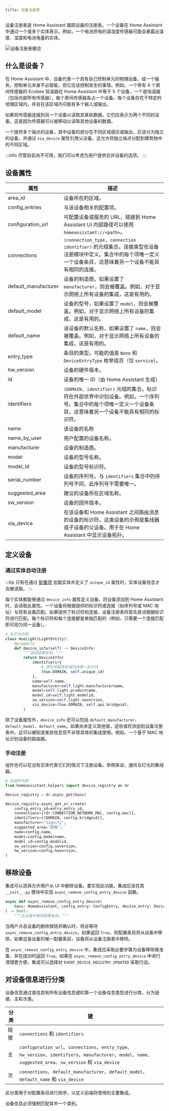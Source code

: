 ```yaml
---
title: 设备注册表
---
```


设备注册表是 Home Assistant 跟踪设备的注册表。一个设备在 Home Assistant 中通过一个或多个实体表示。例如，一个电池供电的温湿度传感器可能会暴露出温度、湿度和电池电量的实体。

<img class='invertDark'
  src='/img/en/device_registry/overview.png'
  alt='设备注册表概览'
/>

## 什么是设备？

在 Home Assistant 中，设备代表一个具有自己控制单元的物理设备，或一个服务。控制单元本身不必智能，但它应该控制发生的事情。例如，一个带有 4 个房间传感器的 Ecobee 恒温器在 Home Assistant 中等于 5 个设备，一个是恒温器（包括内部所有传感器），每个房间传感器各占一个设备。每个设备存在于特定的地理区域内，并且在该区域内可能有多个输入或输出。

如果将传感器连接到另一个设备以读取其某些数据，它仍应表示为两个不同的设备。这是因为传感器可以被移动以读取其他设备的数据。

一个提供多个端点的设备，其中设备的部分在不同区域感应或输出，应该分为独立的设备，并通过 `via_device` 属性引用父设备。这允许将独立端点分配到建筑物中的不同区域。

:::info
尽管目前尚不可用，我们可以考虑为用户提供合并设备的选项。
:::

## 设备属性

| 属性                  | 描述                                                                                                                                                                                                                               |
|----------------------|------------------------------------------------------------------------------------------------------------------------------------------------------------------------------------------------------------------------------------|
| area_id              | 设备所在的区域。                                                                                                                                                                                                                   |
| config_entries       | 与该设备相关的配置项。                                                                                                                                                                                                             |
| configuration_url    | 可配置设备或服务的 URL，链接到 Home Assistant UI 内部路径可以使用 `homeassistant://<path>`。                                                                                                                                  |
| connections          | `(connection_type, connection identifier)` 的元组集合。连接类型在设备注册模块中定义。集合中的每个项唯一定义一个设备条目，这意味着另一个设备不能具有相同的连接。                                               |
| default_manufacturer | 设备的制造商，如果设置了 `manufacturer`，则会被覆盖。例如，对于显示网络上所有设备的集成，这是有用的。                                                                                                                         |
| default_model        | 设备的型号，如果设置了 `model`，则会被覆盖。例如，对于显示网络上所有设备的集成，这是有用的。                                                                                                                               |
| default_name         | 该设备的默认名称，如果设置了 `name`，则会被覆盖。例如，对于显示网络上所有设备的集成，这是有用的。                                                                                                                            |
| entry_type           | 条目的类型。可能的值是 `None` 和 `DeviceEntryType` 枚举成员（仅 `service`）。                                                                                                                                                  |
| hw_version           | 设备的硬件版本。                                                                                                                                                                                                                   |
| id                   | 设备的唯一 ID（由 Home Assistant 生成）                                                                                                                                                                                            |
| identifiers          | `(DOMAIN, identifier)` 元组的集合。标识符在外部世界中识别设备。例如，一个序列号。集合中的每个项唯一定义一个设备条目，这意味着另一个设备不能具有相同的标识符。                                                             |
| name                 | 该设备的名称                                                                                                                                                                                                                       |
| name_by_user         | 用户配置的设备名称。                                                                                                                                                                                                               |
| manufacturer         | 设备的制造商。                                                                                                                                                                                                                     |
| model                | 设备的型号名称。                                                                                                                                                                                                                   |
| model_id             | 设备的型号标识符。                                                                                                                                                                                                                 |
| serial_number        | 设备的序列号。与 `identifiers` 集合中的序列号不同，此序列号不需要唯一。                                                                                                                                                       |
| suggested_area       | 建议的设备所在区域名称。                                                                                                                                                                                                          |
| sw_version           | 设备的固件版本。                                                                                                                                                                                                                   |
| via_device           | 在该设备和 Home Assistant 之间路由消息的设备的标识符。这类设备的示例是集线器或子设备的父设备。用于在 Home Assistant 中显示设备拓扑。                                                                                        |

## 定义设备

### 通过实体自动注册
:::tip
只有在通过 [配置项](config_entries_index.md) 加载实体并定义了 `unique_id` 属性时，实体设备信息才会被读取。
:::

每个实体都能够通过 `device_info` 属性定义设备。将设备添加到 Home Assistant 时，会读取此属性。一个设备将根据提供的标识符或连接（如序列号或 MAC 地址）与现有设备匹配。如果提供了标识符和连接，设备注册表将首先尝试根据标识符进行匹配。每个标识符和每个连接都是单独匹配的（例如，只需要一个连接匹配即可视为同一设备）。

```python
# 在平台内部
class HueLight(LightEntity):
    @property
    def device_info(self) -> DeviceInfo:
        """返回设备信息。"""
        return DeviceInfo(
            identifiers={
                # 序列号是特定域内的唯一标识符
                (hue.DOMAIN, self.unique_id)
            },
            name=self.name,
            manufacturer=self.light.manufacturername,
            model=self.light.productname,
            model_id=self.light.modelid,
            sw_version=self.light.swversion,
            via_device=(hue.DOMAIN, self.api.bridgeid),
        )
```

除了设备属性外，`device_info` 还可以包括 `default_manufacturer`、`default_model`、`default_name`。如果尚未定义其他值，这些值将添加到设备注册表中。这可以被知道某些信息但不非常具体的集成使用。例如，一个基于 MAC 地址识别设备的路由器。

### 手动注册

组件也可以在没有实体代表它们的情况下注册设备。举例来说，通讯与灯光的集线器。

```python
# 在组件内部
from homeassistant.helpers import device_registry as dr

device_registry = dr.async_get(hass)

device_registry.async_get_or_create(
    config_entry_id=entry.entry_id,
    connections={(dr.CONNECTION_NETWORK_MAC, config.mac)},
    identifiers={(DOMAIN, config.bridgeid)},
    manufacturer="Signify",
    suggested_area="厨房",
    name=config.name,
    model=config.modelname,
    model_id=config.modelid,
    sw_version=config.swversion,
    hw_version=config.hwversion,
)
```

## 移除设备

集成可以选择允许用户从 UI 中删除设备。要实现此功能，集成应该在其 `__init__.py` 模块中实现 `async_remove_config_entry_device` 函数。

```py
async def async_remove_config_entry_device(
    hass: HomeAssistant, config_entry: ConfigEntry, device_entry: DeviceEntry
) -> bool:
    """从设备中移除配置条目。"""
```

当用户点击设备的删除按钮并确认时，将会等待 `async_remove_config_entry_device`，如果返回 `True`，则配置条目将从设备中移除。如果这是设备的唯一配置条目，设备将从设备注册表中移除。

在 `async_remove_config_entry_device` 中，集成应采取必要步骤为设备移除做准备，并在成功时返回 `True`。如果在 `async_remove_config_entry_device` 中进行清理更方便，集成可以选择对 `EVENT_DEVICE_REGISTRY_UPDATED` 采取行动。

## 对设备信息进行分类

设备信息通过查找具有所有设备信息键的第一个设备信息类型进行分类，分为链接、主和次类。

| 分类                 | 键                     |
| -------------------- | ---------------------|
| 链接                 | `connections` 和 `identifiers` |
| 主                   | `configuration_url`、`connections`、`entry_type`、`hw_version`、`identifiers`、`manufacturer`、`model`、`name`、`suggested_area`、`sw_version` 和 `via_device`|
| 次                   | `connections`、`default_manufacturer`、`default_model`、`default_name` 和 `via_device`|

此分类用于对配置条目进行排序，以定义前端将使用的主要集成。

设备信息必须强制匹配其中一个类别。